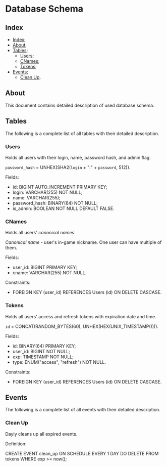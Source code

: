 # Database Schema

## Index

- [Index](#index);
- [About](#about);
- [Tables](#tables);
  - [Users](#users);
  - [CNames](#cnames);
  - [Tokens](#tokens);
- [Events](#events);
  - [Clean Up](#clean-up).

## About

This document contains detailed description of used database schema.

## Tables

The following is a complete list of all tables with their detailed description.

### Users

Holds all users with their login, name, password hash, and admin flag.

`password_hash` = UNHEX(SHA2(`login` + ":" + `password`, 512)).

Fields:

- id: BIGINT AUTO_INCREMENT PRIMARY KEY;
- login: VARCHAR(255) NOT NULL;
- name: VARCHAR(255);
- password_hash: BINARY(64) NOT NULL;
- is_admin: BOOLEAN NOT NULL DEFAULT FALSE.

### CNames

Holds all users' _canonical names_.

_Canonical name_ - user's in-game nickname. One user can have multiple of them.

Fields:

- user_id: BIGINT PRIMARY KEY;
- cname: VARCHAR(255) NOT NULL.

Constraints:

- FOREIGN KEY (user_id) REFERENCES Users (id) ON DELETE CASCASE.

### Tokens

Holds all users' access and refresh tokens with expiration date and time.

`id` = CONCAT(RANDOM_BYTES(60), UNHEX(HEX(UNIX_TIMESTAMP()))).

Fields:

- id: BINARY(64) PRIMARY KEY;
- user_id: BIGINT NOT NULL;
- exp: TIMESTAMP NOT NULL;
- type: ENUM("access", "refresh") NOT NULL.

Constraints:

- FOREIGN KEY (user_id) REFERENCES Users (id) ON DELETE CASCASE.

## Events

The following is a complete list of all events with their detailed description.

### Clean Up

Dayly cleans up all expired events.

Definition:

CREATE EVENT clean_up
ON SCHEDULE EVERY 1 DAY
DO
    DELETE FROM tokens WHERE exp >= now();
